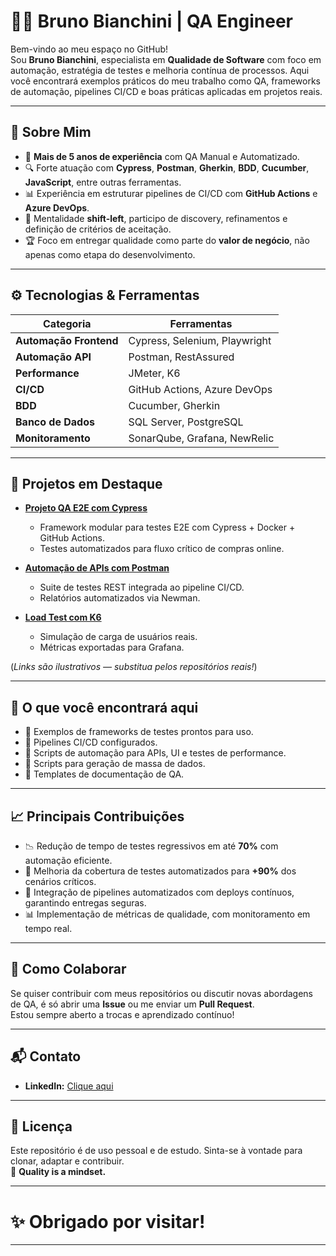 # 👨‍💻 Bruno Bianchini | QA Engineer

Bem-vindo ao meu espaço no GitHub!  
Sou **Bruno Bianchini**, especialista em **Qualidade de Software** com foco em automação, estratégia de testes e melhoria contínua de processos. Aqui você encontrará exemplos práticos do meu trabalho como QA, frameworks de automação, pipelines CI/CD e boas práticas aplicadas em projetos reais.

---

## 🚀 Sobre Mim

- 🧪 **Mais de 5 anos de experiência** com QA Manual e Automatizado.
- 🔍 Forte atuação com **Cypress**, **Postman**, **Gherkin**, **BDD**, **Cucumber**, **JavaScript**, entre outras ferramentas.
- 📊 Experiência em estruturar pipelines de CI/CD com **GitHub Actions** e **Azure DevOps**.
- 🔄 Mentalidade **shift-left**, participo de discovery, refinamentos e definição de critérios de aceitação.
- 🏆 Foco em entregar qualidade como parte do **valor de negócio**, não apenas como etapa do desenvolvimento.

---

## ⚙️ Tecnologias & Ferramentas

| Categoria            | Ferramentas |
| -------------------- | ------------ |
| **Automação Frontend** | Cypress, Selenium, Playwright |
| **Automação API**      | Postman, RestAssured |
| **Performance**        | JMeter, K6 |
| **CI/CD**              | GitHub Actions, Azure DevOps |
| **BDD**                | Cucumber, Gherkin |
| **Banco de Dados**     | SQL Server, PostgreSQL |
| **Monitoramento**      | SonarQube, Grafana, NewRelic |

---

## 📂 Projetos em Destaque

- **[Projeto QA E2E com Cypress](#)**  
  - Framework modular para testes E2E com Cypress + Docker + GitHub Actions.
  - Testes automatizados para fluxo crítico de compras online.

- **[Automação de APIs com Postman](#)**  
  - Suite de testes REST integrada ao pipeline CI/CD.
  - Relatórios automatizados via Newman.

- **[Load Test com K6](#)**  
  - Simulação de carga de usuários reais.
  - Métricas exportadas para Grafana.

(*Links são ilustrativos — substitua pelos repositórios reais!*)

---

## 🎯 O que você encontrará aqui

- 📌 Exemplos de frameworks de testes prontos para uso.
- 📌 Pipelines CI/CD configurados.
- 📌 Scripts de automação para APIs, UI e testes de performance.
- 📌 Scripts para geração de massa de dados.
- 📌 Templates de documentação de QA.

---

## 📈 Principais Contribuições

- 📉 Redução de tempo de testes regressivos em até **70%** com automação eficiente.
- 🔑 Melhoria da cobertura de testes automatizados para **+90%** dos cenários críticos.
- 🚀 Integração de pipelines automatizados com deploys contínuos, garantindo entregas seguras.
- 📊 Implementação de métricas de qualidade, com monitoramento em tempo real.

---

## 🤝 Como Colaborar

Se quiser contribuir com meus repositórios ou discutir novas abordagens de QA, é só abrir uma **Issue** ou me enviar um **Pull Request**.  
Estou sempre aberto a trocas e aprendizado contínuo!

---

## 📬 Contato

- **LinkedIn:** [Clique aqui](https://www.linkedin.com/in/bianchinibruno)

---

## 📑 Licença

Este repositório é de uso pessoal e de estudo. Sinta-se à vontade para clonar, adaptar e contribuir.  
🚀 **Quality is a mindset.**

---

# ✨ Obrigado por visitar!

---
